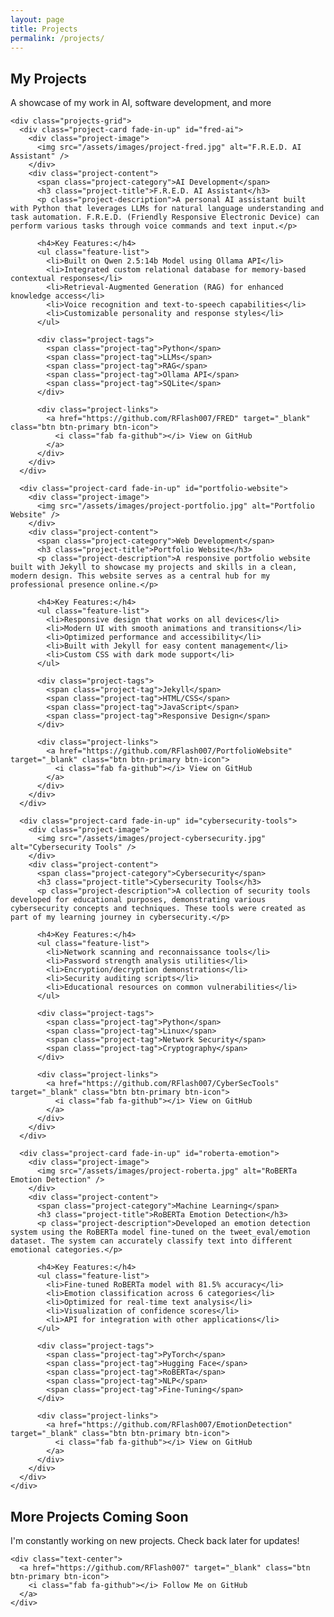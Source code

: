 ```yaml
---
layout: page
title: Projects
permalink: /projects/
---
```


<section class="section">
  <div class="wrapper">
    <div class="section-title">
      <h1 class="fade-in">My Projects</h1>
      <p>A showcase of my work in AI, software development, and more</p>
    </div>
    
    <div class="projects-grid">
      <div class="project-card fade-in-up" id="fred-ai">
        <div class="project-image">
          <img src="/assets/images/project-fred.jpg" alt="F.R.E.D. AI Assistant" />
        </div>
        <div class="project-content">
          <span class="project-category">AI Development</span>
          <h3 class="project-title">F.R.E.D. AI Assistant</h3>
          <p class="project-description">A personal AI assistant built with Python that leverages LLMs for natural language understanding and task automation. F.R.E.D. (Friendly Responsive Electronic Device) can perform various tasks through voice commands and text input.</p>
          
          <h4>Key Features:</h4>
          <ul class="feature-list">
            <li>Built on Qwen 2.5:14b Model using Ollama API</li>
            <li>Integrated custom relational database for memory-based contextual responses</li>
            <li>Retrieval-Augmented Generation (RAG) for enhanced knowledge access</li>
            <li>Voice recognition and text-to-speech capabilities</li>
            <li>Customizable personality and response styles</li>
          </ul>
          
          <div class="project-tags">
            <span class="project-tag">Python</span>
            <span class="project-tag">LLMs</span>
            <span class="project-tag">RAG</span>
            <span class="project-tag">Ollama API</span>
            <span class="project-tag">SQLite</span>
          </div>
          
          <div class="project-links">
            <a href="https://github.com/RFlash007/FRED" target="_blank" class="btn btn-primary btn-icon">
              <i class="fab fa-github"></i> View on GitHub
            </a>
          </div>
        </div>
      </div>
      
      <div class="project-card fade-in-up" id="portfolio-website">
        <div class="project-image">
          <img src="/assets/images/project-portfolio.jpg" alt="Portfolio Website" />
        </div>
        <div class="project-content">
          <span class="project-category">Web Development</span>
          <h3 class="project-title">Portfolio Website</h3>
          <p class="project-description">A responsive portfolio website built with Jekyll to showcase my projects and skills in a clean, modern design. This website serves as a central hub for my professional presence online.</p>
          
          <h4>Key Features:</h4>
          <ul class="feature-list">
            <li>Responsive design that works on all devices</li>
            <li>Modern UI with smooth animations and transitions</li>
            <li>Optimized performance and accessibility</li>
            <li>Built with Jekyll for easy content management</li>
            <li>Custom CSS with dark mode support</li>
          </ul>
          
          <div class="project-tags">
            <span class="project-tag">Jekyll</span>
            <span class="project-tag">HTML/CSS</span>
            <span class="project-tag">JavaScript</span>
            <span class="project-tag">Responsive Design</span>
          </div>
          
          <div class="project-links">
            <a href="https://github.com/RFlash007/PortfolioWebsite" target="_blank" class="btn btn-primary btn-icon">
              <i class="fab fa-github"></i> View on GitHub
            </a>
          </div>
        </div>
      </div>
      
      <div class="project-card fade-in-up" id="cybersecurity-tools">
        <div class="project-image">
          <img src="/assets/images/project-cybersecurity.jpg" alt="Cybersecurity Tools" />
        </div>
        <div class="project-content">
          <span class="project-category">Cybersecurity</span>
          <h3 class="project-title">Cybersecurity Tools</h3>
          <p class="project-description">A collection of security tools developed for educational purposes, demonstrating various cybersecurity concepts and techniques. These tools were created as part of my learning journey in cybersecurity.</p>
          
          <h4>Key Features:</h4>
          <ul class="feature-list">
            <li>Network scanning and reconnaissance tools</li>
            <li>Password strength analysis utilities</li>
            <li>Encryption/decryption demonstrations</li>
            <li>Security auditing scripts</li>
            <li>Educational resources on common vulnerabilities</li>
          </ul>
          
          <div class="project-tags">
            <span class="project-tag">Python</span>
            <span class="project-tag">Linux</span>
            <span class="project-tag">Network Security</span>
            <span class="project-tag">Cryptography</span>
          </div>
          
          <div class="project-links">
            <a href="https://github.com/RFlash007/CyberSecTools" target="_blank" class="btn btn-primary btn-icon">
              <i class="fab fa-github"></i> View on GitHub
            </a>
          </div>
        </div>
      </div>
      
      <div class="project-card fade-in-up" id="roberta-emotion">
        <div class="project-image">
          <img src="/assets/images/project-roberta.jpg" alt="RoBERTa Emotion Detection" />
        </div>
        <div class="project-content">
          <span class="project-category">Machine Learning</span>
          <h3 class="project-title">RoBERTa Emotion Detection</h3>
          <p class="project-description">Developed an emotion detection system using the RoBERTa model fine-tuned on the tweet_eval/emotion dataset. The system can accurately classify text into different emotional categories.</p>
          
          <h4>Key Features:</h4>
          <ul class="feature-list">
            <li>Fine-tuned RoBERTa model with 81.5% accuracy</li>
            <li>Emotion classification across 6 categories</li>
            <li>Optimized for real-time text analysis</li>
            <li>Visualization of confidence scores</li>
            <li>API for integration with other applications</li>
          </ul>
          
          <div class="project-tags">
            <span class="project-tag">PyTorch</span>
            <span class="project-tag">Hugging Face</span>
            <span class="project-tag">RoBERTa</span>
            <span class="project-tag">NLP</span>
            <span class="project-tag">Fine-Tuning</span>
          </div>
          
          <div class="project-links">
            <a href="https://github.com/RFlash007/EmotionDetection" target="_blank" class="btn btn-primary btn-icon">
              <i class="fab fa-github"></i> View on GitHub
            </a>
          </div>
        </div>
      </div>
    </div>
  </div>
</section>

<section class="section bg-light">
  <div class="wrapper">
    <div class="section-title">
      <h2>More Projects Coming Soon</h2>
      <p>I'm constantly working on new projects. Check back later for updates!</p>
    </div>
    
    <div class="text-center">
      <a href="https://github.com/RFlash007" target="_blank" class="btn btn-primary btn-icon">
        <i class="fab fa-github"></i> Follow Me on GitHub
      </a>
    </div>
  </div>
</section>

<style>
  .project-card {
    margin-bottom: 3rem;
    display: flex;
    flex-direction: column;
  }
  
  .project-content {
    padding: 2rem;
    flex-grow: 1;
    display: flex;
    flex-direction: column;
  }
  
  .project-content h4 {
    margin-top: 1.5rem;
    margin-bottom: 0.5rem;
  }
  
  .project-content ul {
    margin-bottom: 1.5rem;
  }
  
  .project-tags {
    margin-top: auto;
    margin-bottom: 1.5rem;
  }
  
  .project-links {
    margin-top: auto;
  }
  
  @media (min-width: 992px) {
    .project-card {
      flex-direction: row;
      align-items: stretch;
    }
    
    .project-image {
      width: 40%;
      height: auto;
    }
    
    .project-image img {
      height: 100%;
      object-fit: cover;
    }
    
    .project-content {
      width: 60%;
    }
  }
  
  @media (max-width: 991px) {
    .project-image {
      height: 300px;
    }
  }
</style> 